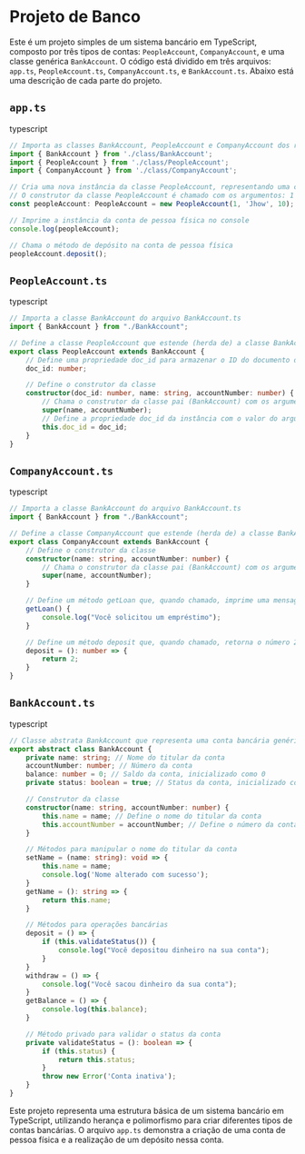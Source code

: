 Projeto de Banco
================

Este é um projeto simples de um sistema bancário em TypeScript, composto por três tipos de contas: `PeopleAccount`, `CompanyAccount`, e uma classe genérica `BankAccount`. O código está dividido em três arquivos: `app.ts`, `PeopleAccount.ts`, `CompanyAccount.ts`, e `BankAccount.ts`. Abaixo está uma descrição de cada parte do projeto.

`app.ts`
--------

typescript

```typescript
// Importa as classes BankAccount, PeopleAccount e CompanyAccount dos respectivos arquivos
import { BankAccount } from './class/BankAccount';
import { PeopleAccount } from './class/PeopleAccount';
import { CompanyAccount } from './class/CompanyAccount';

// Cria uma nova instância da classe PeopleAccount, representando uma conta de pessoa física
// O construtor da classe PeopleAccount é chamado com os argumentos: 1 (número da conta), 'Jhow' (nome do titular) e 10 (saldo inicial)
const peopleAccount: PeopleAccount = new PeopleAccount(1, 'Jhow', 10);

// Imprime a instância da conta de pessoa física no console
console.log(peopleAccount);

// Chama o método de depósito na conta de pessoa física
peopleAccount.deposit();
```

`PeopleAccount.ts`
------------------

typescript

```typescript
// Importa a classe BankAccount do arquivo BankAccount.ts
import { BankAccount } from "./BankAccount";

// Define a classe PeopleAccount que estende (herda de) a classe BankAccount
export class PeopleAccount extends BankAccount {
    // Define uma propriedade doc_id para armazenar o ID do documento da pessoa
    doc_id: number;

    // Define o construtor da classe
    constructor(doc_id: number, name: string, accountNumber: number) {
        // Chama o construtor da classe pai (BankAccount) com os argumentos name e accountNumber
        super(name, accountNumber);
        // Define a propriedade doc_id da instância com o valor do argumento doc_id
        this.doc_id = doc_id;
    }
}
```

`CompanyAccount.ts`
-------------------

typescript

```typescript
// Importa a classe BankAccount do arquivo BankAccount.ts
import { BankAccount } from "./BankAccount";

// Define a classe CompanyAccount que estende (herda de) a classe BankAccount
export class CompanyAccount extends BankAccount {
    // Define o construtor da classe
    constructor(name: string, accountNumber: number) {
        // Chama o construtor da classe pai (BankAccount) com os argumentos name e accountNumber
        super(name, accountNumber);
    }

    // Define um método getLoan que, quando chamado, imprime uma mensagem no console
    getLoan() {
        console.log("Você solicitou um empréstimo");
    }

    // Define um método deposit que, quando chamado, retorna o número 2
    deposit = (): number => {
        return 2;
    }
}
```

`BankAccount.ts`
----------------

typescript

```typescript
// Classe abstrata BankAccount que representa uma conta bancária genérica
export abstract class BankAccount {
    private name: string; // Nome do titular da conta
    accountNumber: number; // Número da conta
    balance: number = 0; // Saldo da conta, inicializado como 0
    private status: boolean = true; // Status da conta, inicializado como true

    // Construtor da classe
    constructor(name: string, accountNumber: number) {
        this.name = name; // Define o nome do titular da conta
        this.accountNumber = accountNumber; // Define o número da conta
    }

    // Métodos para manipular o nome do titular da conta
    setName = (name: string): void => {
        this.name = name;
        console.log('Nome alterado com sucesso');
    }
    getName = (): string => {
        return this.name;
    }

    // Métodos para operações bancárias
    deposit = () => {
        if (this.validateStatus()) {
            console.log("Você depositou dinheiro na sua conta");
        }
    }
    withdraw = () => {
        console.log("Você sacou dinheiro da sua conta");
    }
    getBalance = () => {
        console.log(this.balance);
    }

    // Método privado para validar o status da conta
    private validateStatus = (): boolean => {
        if (this.status) {
            return this.status;
        }
        throw new Error('Conta inativa');
    }
}
```

Este projeto representa uma estrutura básica de um sistema bancário em TypeScript, utilizando herança e polimorfismo para criar diferentes tipos de contas bancárias. O arquivo `app.ts` demonstra a criação de uma conta de pessoa física e a realização de um depósito nessa conta. 
